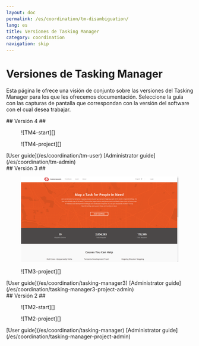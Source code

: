 ```yaml
---
layout: doc
permalink: /es/coordination/tm-disambiguation/
lang: es
title: Versiones de Tasking Manager
category: coordination
navigation: skip
---
```


Versiones de Tasking Manager
============

Esta página le ofrece una visión de conjunto sobre las versiones del Tasking Manager para los que les ofrecemos documentación. Seleccione la guía con las capturas de pantalla que correspondan con la versión del software con el cual desea trabajar.

<div class='disambiguation-version' markdown="1">
## Versión 4 ##

<figure markdown="1">
![TM4-start][]
</figure>
<figure markdown="1">
![TM4-project][]
</figure>

<div class='disambiguation-link' markdown="1">
[User guide](/es/coordination/tm-user) [Administrator guide](/es/coordination/tm-admin)
</div>
</div>

<div class='disambiguation-version' markdown="1">
## Versión 3 ##

<figure markdown="1">

![TM3-start][]
</figure>
<figure markdown="1">
![TM3-project][]
</figure>

<div class='disambiguation-link' markdown="1">
[User guide](/es/coordination/tasking-manager3) [Administrator guide](/es/coordination/tasking-manager3-project-admin)
</div>
</div>


<div class='disambiguation-version' markdown="1">
## Versión 2 ##

<figure markdown="1">
![TM2-start][]
</figure>
<figure markdown="1">
![TM2-project][]
</figure>

<div class='disambiguation-link' markdown="1">
[User guide](/es/coordination/tasking-manager) [Administrator guide](/es/coordination/tasking-manager-project-admin)
</div>
</div>


[TM2-start]: /images/coordination/tasking_manager_image01.png
[TM2-project]: /images/coordination/tasking_manager_image04.png
[TM3-start]: /images/coordination/tm3-start.png
[TM3-project]: /images/coordination/tm3-project.png
[TM4-start]: /images/coordination/tm4-start.png
[TM4-project]: /images/coordination/tm4-project.png
